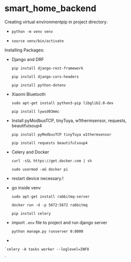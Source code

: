# smart_home_backend

Creating virtual environmentpip  in project directory:
   
   - `python -m venv venv`

   - `source venv/bin/activate`

Installing Packages:

 - Django and DRF

   `pip install django-rest-framework`

   `pip install django-cors-headers`

   `pip install python-dotenv`

 - Xiaomi Bluetooth
   
   `sudo apt-get install python3-pip libglib2.0-dev`

   `pip install lywsd03mmc`

 - Install pyModbusTCP, tinyTuya, w1thermsensor, requests, beautifulsoup4

    `pip install pyModbusTCP tinyTuya w1thermsensor`

    `pip install requests beautifulsoup4`

 - Celery and Docker

   `curl -sSL https://get.docker.com | sh`

   `sudo usermod -aG docker pi`

 - restart device necessary.!
 - go inside venv

   `sudo apt-get install rabbitmq-server`

   `docker run -d -p 5672:5672 rabbitmq`

   `pip install celery`


 - import `.env` file to project and run django server
 
   `python manage.py runserver 0:8000`

 - 

    `celery -A tasks worker --loglevel=INFO
`
